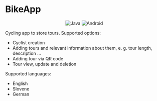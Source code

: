 # BikeApp

<div align="center">
  <img alt="Java" src="https://img.shields.io/badge/java-%23ED8B00.svg?&style=for-the-badge&logo=java&logoColor=white"/>
  <img alt="Android" src="https://img.shields.io/badge/Android-3DDC84?style=for-the-badge&logo=android&logoColor=white" />
</div>

Cycling app to store tours. Supported options:
  <ul>
    <li>Cyclist creation</li>
    <li>Adding tours and relevant information about them, e. g. tour length, description ...</li>
    <li>Adding tour via QR code</li>
    <li>Tour view, update and deletion</li>
  </ul>
  
Supported languages:
  <ul>
    <li>English</li>
    <li>Slovene</li>
    <li>German</li>
  </ul>
<br>
